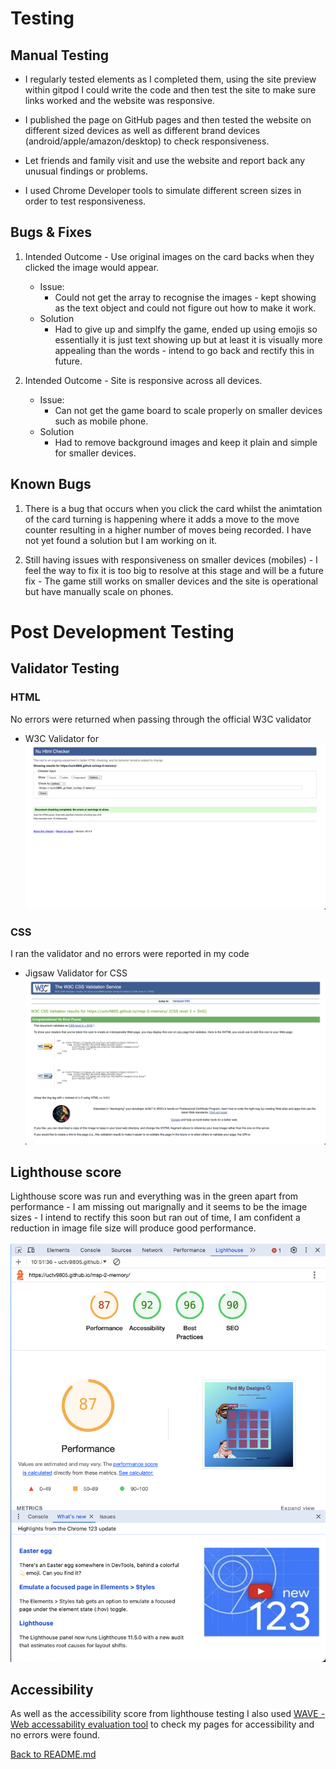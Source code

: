 # Testing

## Manual Testing

- I regularly tested elements as I completed them, using the site preview within gitpod I could write the code and then test the site to make sure links worked and the website was responsive.

- I published the page on GitHub pages and then tested the website on different sized devices as well as different brand devices (android/apple/amazon/desktop) 
 to check responsiveness. 

- Let friends and family visit and use the website and report back any unusual findings or problems. 

- I used Chrome Developer tools to simulate different screen sizes in order to test responsiveness.

## Bugs & Fixes

1. Intended Outcome - Use original images on the card backs when they clicked the image would appear. 
    - Issue:
        - Could not get the array to recognise the images - kept showing as the text object and could not figure out how to make it work. 
    - Solution
        - Had to give up and simplfy the game, ended up using emojis so essentially it is just text showing up but at least it is visually more appealing than the words - intend to go back and rectify this in future. 

2. Intended Outcome - Site is responsive across all devices.
    - Issue:
        - Can not get the game board to scale properly on smaller devices such as mobile phone. 
    - Solution
        - Had to remove background images and keep it plain and simple for smaller devices.
    
## Known Bugs

1. There is a bug that occurs when you click the card whilst the animtation of the card turning is happening where it adds a move to the move counter resulting in a higher number of moves being recorded. I have not yet found a solution but I am working on it. 

2. Still having issues with responsiveness on smaller devices (mobiles) - I feel the way to fix it is too big to resolve at this stage and will be a future fix - The game still works on smaller devices and the site is operational but have manually scale on phones. 

# Post Development Testing

## Validator Testing

### HTML
No errors were returned when passing through the official W3C validator
- W3C Validator for ![Find My Designs](assets/docs/screenshots/html-validator.png)

### CSS
I ran the validator and no errors were reported in my code

- Jigsaw Validator for CSS ![style.css validation](assets/docs/screenshots/w3c-css-validator.png)

## Lighthouse score

Lighthouse score was run and everything was in the green apart from performance - I am missing out marignally and it seems to be the image sizes - I intend to rectify this soon but ran out of time, I am confident a reduction in image file size will produce good performance.

![index lighthouse score](assets/docs/screenshots/lighthouse-score.png)

## Accessibility

As well as the accessibility score from lighthouse testing I also used [WAVE - Web accessability evaluation tool](https://wave.webaim.org/extension/) to check my pages for accessibility and no errors were found.

[Back to README.md](README.md)